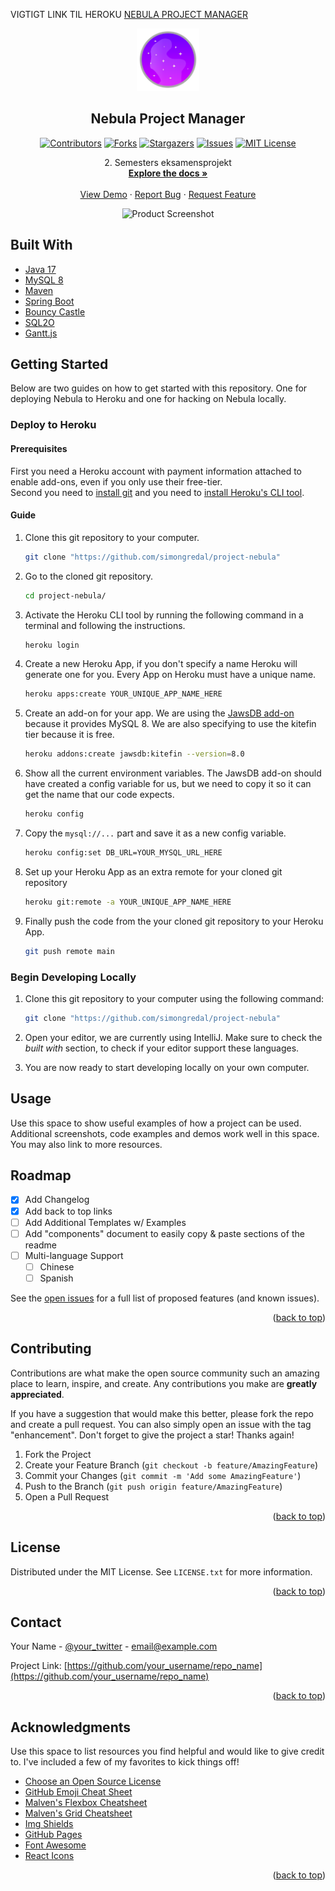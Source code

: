 VIGTIGT LINK TIL HEROKU [NEBULA PROJECT MANAGER](https://nebula-project-manager.herokuapp.com/)

<div align="center">
  <a href="https://github.com/simongredal/project-nebula/">
    <img src="src/main/resources/static/images/starry-round-logo.svg" alt="Logo" width="100" height="100">
  </a>

  <h2 align="center">Nebula Project Manager</h2>
  <div align="center">
  
[![Contributors][contributors-shield]][contributors-url]
[![Forks][forks-shield]][forks-url]
[![Stargazers][stars-shield]][stars-url]
[![Issues][issues-shield]][issues-url]
[![MIT License][license-shield]][license-url]
  
  </div>
  <p align="center">
    2. Semesters eksamensprojekt
    <br />
    <a href="https://github.com/othneildrew/Best-README-Template"><strong>Explore the docs »</strong></a>
    <br />
    <br />
    <a href="https://github.com/othneildrew/Best-README-Template">View Demo</a>
    ·
    <a href="https://github.com/othneildrew/Best-README-Template/issues">Report Bug</a>
    ·
    <a href="https://github.com/othneildrew/Best-README-Template/issues">Request Feature</a>
  </p>
  
  ![Product Screenshot][product-screenshot]
</div>


## Built With

* [Java 17](https://jdk.java.net/17/)
* [MySQL 8](https://dev.mysql.com/downloads/mysql/)
* [Maven](https://maven.apache.org)
* [Spring Boot](https://spring.io/projects/spring-boot)
* [Bouncy Castle](https://www.bouncycastle.org/java.html)
* [SQL2O](https://www.sql2o.org)
* [Gantt.js](https://webdesign.tutsplus.com/tutorials/build-a-simple-gantt-chart-with-css-and-javascript--cms-33813)


## Getting Started

Below are two guides on how to get started with this repository.
One for deploying Nebula to Heroku and one for hacking on Nebula locally.

### Deploy to Heroku

#### Prerequisites
First you need a Heroku account with payment information attached to enable add-ons, even if you only use their free-tier.  
Second you need to [install git](https://git-scm.com/downloads) and you need to [install Heroku's CLI tool](https://devcenter.heroku.com/articles/heroku-cli).  

#### Guide 
1. Clone this git repository to your computer.  
   ```sh
   git clone "https://github.com/simongredal/project-nebula"
   ```

2. Go to the cloned git repository.
   ```sh
   cd project-nebula/
   ```

3. Activate the Heroku CLI tool by running the following command in a terminal and following the instructions.
   ```sh
   heroku login
   ```

4. Create a new Heroku App, if you don't specify a name Heroku will generate one for you.
   Every App on Heroku must have a unique name.
   ```sh
   heroku apps:create YOUR_UNIQUE_APP_NAME_HERE
   ```

5. Create an add-on for your app.
   We are using the [JawsDB add-on](https://elements.heroku.com/addons/jawsdb) because it provides MySQL 8.
   We are also specifying to use the kitefin tier because it is free.
   ```sh
   heroku addons:create jawsdb:kitefin --version=8.0
   ```

6. Show all the current environment variables.
   The JawsDB add-on should have created a config variable for us, but we need to copy it so it can get the name that our code expects.
   ```sh
   heroku config
   ```
   
7. Copy the `mysql://...` part and save it as a new config variable.
   ```sh
   heroku config:set DB_URL=YOUR_MYSQL_URL_HERE
   ```

8. Set up your Heroku App as an extra remote for your cloned git repository
   ```sh
   heroku git:remote -a YOUR_UNIQUE_APP_NAME_HERE
   ```

9. Finally push the code from the your cloned git repository to your Heroku App.
   ```sh
   git push remote main
   ```


### Begin Developing Locally

1. Clone this git repository to your computer using the following command:  
   ```sh
   git clone "https://github.com/simongredal/project-nebula"
   ```
2. Open your editor, we are currently using IntelliJ. Make sure to check the _built with_ section, to check if your editor support these languages. 

3. You are now ready to start developing locally on your own computer. 




<!-- USAGE EXAMPLES -->
## Usage

Use this space to show useful examples of how a project can be used. Additional screenshots, code examples and demos work well in this space. You may also link to more resources.



<!-- ROADMAP -->
## Roadmap

- [x] Add Changelog
- [x] Add back to top links
- [ ] Add Additional Templates w/ Examples
- [ ] Add "components" document to easily copy & paste sections of the readme
- [ ] Multi-language Support
    - [ ] Chinese
    - [ ] Spanish

See the [open issues](https://github.com/othneildrew/Best-README-Template/issues) for a full list of proposed features (and known issues).

<p align="right">(<a href="#top">back to top</a>)</p>



<!-- CONTRIBUTING -->
## Contributing

Contributions are what make the open source community such an amazing place to learn, inspire, and create. Any contributions you make are **greatly appreciated**.

If you have a suggestion that would make this better, please fork the repo and create a pull request. You can also simply open an issue with the tag "enhancement".
Don't forget to give the project a star! Thanks again!

1. Fork the Project
2. Create your Feature Branch (`git checkout -b feature/AmazingFeature`)
3. Commit your Changes (`git commit -m 'Add some AmazingFeature'`)
4. Push to the Branch (`git push origin feature/AmazingFeature`)
5. Open a Pull Request

<p align="right">(<a href="#top">back to top</a>)</p>



<!-- LICENSE -->
## License

Distributed under the MIT License. See `LICENSE.txt` for more information.

<p align="right">(<a href="#top">back to top</a>)</p>



<!-- CONTACT -->
## Contact

Your Name - [@your_twitter](https://twitter.com/your_username) - email@example.com

Project Link: [https://github.com/your_username/repo_name](https://github.com/your_username/repo_name)

<p align="right">(<a href="#top">back to top</a>)</p>



<!-- ACKNOWLEDGMENTS -->
## Acknowledgments

Use this space to list resources you find helpful and would like to give credit to. I've included a few of my favorites to kick things off!

* [Choose an Open Source License](https://choosealicense.com)
* [GitHub Emoji Cheat Sheet](https://www.webpagefx.com/tools/emoji-cheat-sheet)
* [Malven's Flexbox Cheatsheet](https://flexbox.malven.co/)
* [Malven's Grid Cheatsheet](https://grid.malven.co/)
* [Img Shields](https://shields.io)
* [GitHub Pages](https://pages.github.com)
* [Font Awesome](https://fontawesome.com)
* [React Icons](https://react-icons.github.io/react-icons/search)

<p align="right">(<a href="#top">back to top</a>)</p>



[contributors-shield]: https://img.shields.io/github/contributors/simongredal/project-nebula.svg?style=for-the-badge
[contributors-url]: https://github.com/simongredal/project-nebula/graphs/contributors

[forks-shield]: https://img.shields.io/github/forks/simongredal/project-nebula.svg?style=for-the-badge
[forks-url]: https://github.com/simongredal/project-nebula/network/members

[stars-shield]: https://img.shields.io/github/stars/simongredal/project-nebula.svg?style=for-the-badge
[stars-url]: https://github.com/simongredal/project-nebula/stargazers

[issues-shield]: https://img.shields.io/github/issues/simongredal/project-nebula.svg?style=for-the-badge
[issues-url]: https://github.com/simongredal/project-nebula/issues

[license-shield]: https://img.shields.io/github/license/simongredal/project-nebula.svg?style=for-the-badge
[license-url]: https://github.com/simongredal/project-nebula/blob/master/LICENSE.txt

[product-screenshot]: images/screenshot.png
